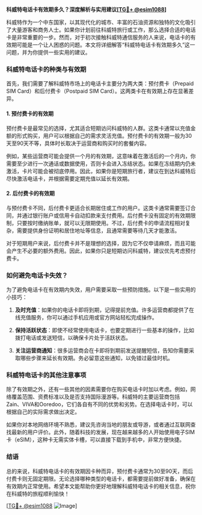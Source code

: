 **科威特电话卡有效期多久？深度解析与实用建议[[TG💪+ @esim1088](https://t.me/s/esim1088)]**

科威特作为一个中东国家，以其现代化的城市、丰富的石油资源和独特的文化吸引了大量游客和商务人士。如果你计划前往科威特旅行或工作，那么选择合适的电话卡是非常重要的一步。然而，对于初次接触科威特通信服务的人来说，电话卡的有效期可能是一个让人困惑的问题。本文将详细解答“科威特电话卡有效期多久”这一问题，并为你提供一些实用的建议。

### 科威特电话卡的种类与有效期

首先，我们需要了解科威特市场上的电话卡主要分为两大类：预付费卡（Prepaid SIM Card）和后付费卡（Postpaid SIM Card）。这两类卡在有效期上存在显著差异。

#### 1. 预付费卡的有效期

预付费卡是最常见的选择，尤其适合短期访问科威特的人群。这类卡通常以充值金额的形式购买，用户可以根据自己的需求灵活充值。预付费卡的有效期一般为30天至90天不等，具体时长取决于运营商和购买时的套餐内容。

例如，某些运营商可能会提供一个月的有效期，这意味着在激活后的一个月内，你需要至少进行一次通话或数据使用，否则卡会进入冻结状态。如果在冻结期内仍未激活，卡片可能会被彻底停用。因此，如果你是短期旅行者，建议在到达科威特后尽快激活电话卡，并根据需要定期充值以延长有效期。

#### 2. 后付费卡的有效期

与预付费卡不同，后付费卡更适合长期居住或工作的用户。这类卡通常需要签订合同，并通过银行账户或信用卡自动扣款来支付费用。后付费卡没有固定的有效期限制，只要按时缴纳账单，就可以无限期使用。不过，后付费卡的申请流程相对复杂，需要提供身份证明和居住地址等信息，且通常需要等待几天才能激活。

对于短期用户来说，后付费卡并不是理想的选择，因为它不仅申请麻烦，而且可能会产生不必要的额外费用。因此，如果你只是短期访问科威特，建议优先考虑预付费卡。

### 如何避免电话卡失效？

为了避免电话卡在有效期内失效，用户需要采取一些预防措施。以下是一些实用的小技巧：

1. **及时充值**：如果你的电话卡即将到期，记得提前充值。许多运营商都提供了在线充值服务，你可以通过手机应用或官方网站轻松完成操作。
   
2. **保持活跃状态**：即使不经常使用电话卡，也要定期进行一些基本的操作，比如拨打电话或发送短信，以确保卡片处于活跃状态。

3. **关注运营商通知**：很多运营商会在卡即将到期前发送提醒短信，告知你需要采取哪些步骤来延长有效期。务必留意这些通知，以免错过最佳时机。

### 科威特电话卡的其他注意事项

除了有效期之外，还有一些其他的因素需要你在购买电话卡时加以考虑。例如，网络覆盖范围、资费标准以及是否支持国际漫游等。科威特的主要运营商包括Zain、VIVA和Ooredoo，它们各自有不同的优势和劣势。在选择电话卡时，可以根据自己的实际需求做出决定。

如果你对本地网络环境不熟悉，建议先咨询当地的朋友或导游，或者通过互联网查找最新的用户评价。此外，随着科技的发展，现在越来越多的人开始使用电子SIM卡（eSIM），这种卡无需实体卡槽，可以直接下载到手机中，非常方便快捷。

### 结语

总的来说，科威特电话卡的有效期因卡种而异，预付费卡通常为30至90天，而后付费卡则无固定期限。无论选择哪种类型的电话卡，都需要提前做好准备，确保在有效期内正常使用。希望本文能帮助你更好地理解科威特电话卡的相关信息，祝你在科威特的旅程顺利愉快！

[[TG💪+ @esim1088](https://t.me/s/esim1088) ![Image](https://i.postimg.cc/4NQfJmqS/Snipaste-2025-05-13-00-14-12.png)]